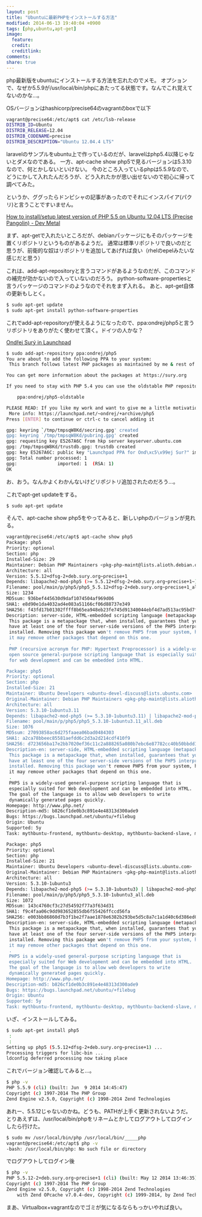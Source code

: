 ```yaml
---
layout: post
title: "Ubuntuに最新PHPをインストールする方法"
modified: 2014-06-13 19:40:04 +0900
tags: [php,ubuntu,apt-get]
image:
  feature:
  credit:
  creditlink:
comments:
share: true
---
```


php最新版をubuntuにインストールする方法を忘れたのでメモ。
オプションで、なぜか5.5.9が/usr/local/bin/phpにあたってる状態です。なんでこれ覚えてないのかな…。

OSバージョンはhashicorp/precise64のvagrantのboxで以下

~~~ bash
vagrant@precise64:/etc/apt$ cat /etc/lsb-release
DISTRIB_ID=Ubuntu
DISTRIB_RELEASE=12.04
DISTRIB_CODENAME=precise
DISTRIB_DESCRIPTION="Ubuntu 12.04.4 LTS"
~~~

laravelのサンプルをubuntu上で作っているのだが、laravelはphp5.4以降じゃないとダメなのである。
一方、apt-cache show php5で見るバージョンは5.3.10なので、何とかしないといけない。
今のところ入っているphpは5.5.9なので、どうにかして入れたんだろうが、どう入れたかが思い出せないので初心に帰って調べてみた。

というか、ググったらドンピシャの記事があったのでそれにインスパイア(パクリ)と言うことですいません。

[How to install/setup latest version of PHP 5.5 on Ubuntu 12.04 LTS (Precise Pangolin) - Dev Metal](http://www.dev-metal.com/how-to-setup-latest-version-of-php-5-5-on-ubuntu-12-04-lts/)

まず、apt-getで入れたいところだが、debianパッケージにもそのパッケージを置くリポジトリというものがあるようだ。
通常は標準リポジトリで良いのだと思うが、前衛的な奴はリポジトリを追加してあげれば良い（rhelのepelみたいな感じだと思う）

これは、add-apt-repositoryと言うコマンドがあるようなのだが、このコマンドの補完が効かないので入っていないのだろう。
python-software-propertiesと言うパッケージのコマンドのようなのでそれをまず入れる。
あと、apt-get自体の更新もしとく。

~~~ bash
$ sudo apt-get update
$ sudo apt-get install python-software-properties
~~~

これでadd-apt-repositoryが使えるようになったので、ppa:ondrej/php5と言うリポジトリをありがたく使わせて頂く。ドイツの人かな？

[Ondřej Surý in Launchpad](https://launchpad.net/~ondrej)

~~~ bash
$ sudo add-apt-repository ppa:ondrej/php5
You are about to add the following PPA to your system:
 This branch follows latest PHP packages as maintained by me & rest of the Debian pkg-php team.

You can get more information about the packages at https://sury.org

If you need to stay with PHP 5.4 you can use the oldstable PHP repository:

    ppa:ondrej/php5-oldstable

PLEASE READ: If you like my work and want to give me a little motivation, please consider donating: https://deb.sury.org/pages/donate.html
 More info: https://launchpad.net/~ondrej/+archive/php5
Press [ENTER] to continue or ctrl-c to cancel adding it

gpg: keyring `/tmp/tmpsqW8Kd/secring.gpg' created
gpg: keyring `/tmp/tmpsqW8Kd/pubring.gpg' created
gpg: requesting key E5267A6C from hkp server keyserver.ubuntu.com
gpg: /tmp/tmpsqW8Kd/trustdb.gpg: trustdb created
gpg: key E5267A6C: public key "Launchpad PPA for Ond\xc5\x99ej Sur?" imported
gpg: Total number processed: 1
gpg:               imported: 1  (RSA: 1)
OK
~~~

お、おう。なんかよくわかんないけどリポジトリ追加されたのだろう…。

これでapt-get updateをする。

~~~ bash
$ sudo apt-get update
~~~

そんで、apt-cache show php5をやってみると、新しいphpのバージョンが見れる。

~~~ bash
vagrant@precise64:/etc/apt$ apt-cache show php5
Package: php5
Priority: optional
Section: php
Installed-Size: 29
Maintainer: Debian PHP Maintainers <pkg-php-maint@lists.alioth.debian.org>
Architecture: all
Version: 5.5.12+dfsg-2+deb.sury.org~precise+1
Depends: libapache2-mod-php5 (>= 5.5.12+dfsg-2+deb.sury.org~precise+1~) | libapache2-mod-php5filter (>= 5.5.12+dfsg-2+deb.sury.org~precise+1~) | php5-cgi (>= 5.5.12+dfsg-2+deb.sury.org~precise+1~) | php5-fpm (>= 5.5.12+dfsg-2+deb.sury.org~precise+1~), php5-common (>= 5.5.12+dfsg-2+deb.sury.org~precise+1~)
Filename: pool/main/p/php5/php5_5.5.12+dfsg-2+deb.sury.org~precise+1_all.deb
Size: 1234
MD5sum: 936bef445630d9daf1074504af969d06
SHA1: e8d90e1da4032ad4e083a51166cf06d88737e349
SHA256: f43fd17b01302ffff8b65ea948eb23fe745d91340044ebf4d7ad513ac95bd7f2
Description: server-side, HTML-embedded scripting language (metapackage)
 This package is a metapackage that, when installed, guarantees that you
 have at least one of the four server-side versions of the PHP5 interpreter
 installed. Removing this package won't remove PHP5 from your system, however
 it may remove other packages that depend on this one.
 .
 PHP (recursive acronym for PHP: Hypertext Preprocessor) is a widely-used
 open source general-purpose scripting language that is especially suited
 for web development and can be embedded into HTML.

Package: php5
Priority: optional
Section: php
Installed-Size: 21
Maintainer: Ubuntu Developers <ubuntu-devel-discuss@lists.ubuntu.com>
Original-Maintainer: Debian PHP Maintainers <pkg-php-maint@lists.alioth.debian.org>
Architecture: all
Version: 5.3.10-1ubuntu3.11
Depends: libapache2-mod-php5 (>= 5.3.10-1ubuntu3.11) | libapache2-mod-php5filter (>= 5.3.10-1ubuntu3.11) | php5-cgi (>= 5.3.10-1ubuntu3.11) | php5-fpm (>= 5.3.10-1ubuntu3.11), php5-common (>= 5.3.10-1ubuntu3.11)
Filename: pool/main/p/php5/php5_5.3.10-1ubuntu3.11_all.deb
Size: 1076
MD5sum: 27093858ac6d275faaea06bad0484303
SHA1: a2ca78bbeec85581aefdd6c2d3a2d214cdf410f9
SHA256: d723656ba17e2bb7020ef36c11c2a888265a080b7ebc6e87782cc40b50bbdd1d
Description-en: server-side, HTML-embedded scripting language (metapackage)
 This package is a metapackage that, when installed, guarantees that you
 have at least one of the four server-side versions of the PHP5 interpreter
 installed. Removing this package won't remove PHP5 from your system, however
 it may remove other packages that depend on this one.
 .
 PHP5 is a widely-used general-purpose scripting language that is
 especially suited for Web development and can be embedded into HTML.
 The goal of the language is to allow web developers to write
 dynamically generated pages quickly.
Homepage: http://www.php.net/
Description-md5: b826cf1de0b3c891e4e48313d300ade9
Bugs: https://bugs.launchpad.net/ubuntu/+filebug
Origin: Ubuntu
Supported: 5y
Task: mythbuntu-frontend, mythbuntu-desktop, mythbuntu-backend-slave, mythbuntu-backend-master, mythbuntu-backend-master

Package: php5
Priority: optional
Section: php
Installed-Size: 21
Maintainer: Ubuntu Developers <ubuntu-devel-discuss@lists.ubuntu.com>
Original-Maintainer: Debian PHP Maintainers <pkg-php-maint@lists.alioth.debian.org>
Architecture: all
Version: 5.3.10-1ubuntu3
Depends: libapache2-mod-php5 (>= 5.3.10-1ubuntu3) | libapache2-mod-php5filter (>= 5.3.10-1ubuntu3) | php5-cgi (>= 5.3.10-1ubuntu3) | php5-fpm (>= 5.3.10-1ubuntu3), php5-common (>= 5.3.10-1ubuntu3)
Filename: pool/main/p/php5/php5_5.3.10-1ubuntu3_all.deb
Size: 1072
MD5sum: 143c4760cf3c27d54592f77a3f634d31
SHA1: f9c4faa06c9dd983652855db6f55426ffccd56fa
SHA256: e003bb86860d7b3f1be2f7aae1878e6382b293be5d5c8a7c1a1d40c6d386ed07
Description-en: server-side, HTML-embedded scripting language (metapackage)
 This package is a metapackage that, when installed, guarantees that you
 have at least one of the four server-side versions of the PHP5 interpreter
 installed. Removing this package won't remove PHP5 from your system, however
 it may remove other packages that depend on this one.
 .
 PHP5 is a widely-used general-purpose scripting language that is
 especially suited for Web development and can be embedded into HTML.
 The goal of the language is to allow web developers to write
 dynamically generated pages quickly.
Homepage: http://www.php.net/
Description-md5: b826cf1de0b3c891e4e48313d300ade9
Bugs: https://bugs.launchpad.net/ubuntu/+filebug
Origin: Ubuntu
Supported: 5y
Task: mythbuntu-frontend, mythbuntu-desktop, mythbuntu-backend-slave, mythbuntu-backend-master, mythbuntu-backend-master
~~~

いざ、インストールしてみる。

~~~ bash
$ sudo apt-get install php5
 :
 :
Setting up php5 (5.5.12+dfsg-2+deb.sury.org~precise+1) ...
Processing triggers for libc-bin ...
ldconfig deferred processing now taking place
~~~

これでバージョン確認してみると…。

~~~ bash
$ php -v
PHP 5.5.9 (cli) (built: Jun  9 2014 14:45:47)
Copyright (c) 1997-2014 The PHP Group
Zend Engine v2.5.0, Copyright (c) 1998-2014 Zend Technologies
~~~

あれー、5.5.12じゃないのかね。どうも、PATHが上手く更新されないようだ。
とりあえずは、/usr/local/bin/phpをリネームとかしてログアウトしてログインしたら行けた。

~~~ bash
$ sudo mv /usr/local/bin/php /usr/local/bin/_____php
vagrant@precise64:/etc/apt$ php -v
-bash: /usr/local/bin/php: No such file or directory
~~~

でログアウトしてログイン後

~~~ bash
$ php -v
PHP 5.5.12-2+deb.sury.org~precise+1 (cli) (built: May 12 2014 13:46:35)
Copyright (c) 1997-2014 The PHP Group
Zend Engine v2.5.0, Copyright (c) 1998-2014 Zend Technologies
    with Zend OPcache v7.0.4-dev, Copyright (c) 1999-2014, by Zend Technologies
~~~

まあ、Virtualbox+vagrantなのでゴミが気になるならもっかいやれば良い。


